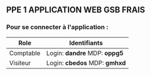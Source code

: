 ## PPE 1 APPLICATION WEB GSB FRAIS

###  Pour se connecter à l'application : 

| Role | Identifiants |
| ------ | ----------- |
| Comptable | Login: **dandre**    MDP: **oppg5** |
| Visiteur | Login: **cbedos**   MDP:  **gmhxd** |
